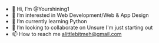 - 👋 Hi, I’m @Yourshining1
- 👀 I’m interested in Web Development/Web & App Design
- 🌱 I’m currently learning Python
- 💞️ I’m looking to collaborate on Unsure I'm just starting out
- 📫 How to reach me alittlebitmeh@gmail.com

<!---
Yourshining1/Yourshining1 is a ✨ special ✨ repository because its `README.md` (this file) appears on your GitHub profile.
You can click the Preview link to take a look at your changes.
--->
